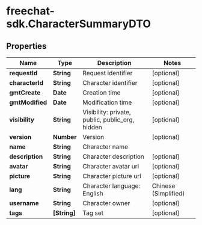 # freechat-sdk.CharacterSummaryDTO

## Properties

Name | Type | Description | Notes
------------ | ------------- | ------------- | -------------
**requestId** | **String** | Request identifier | [optional] 
**characterId** | **String** | Character identifier | [optional] 
**gmtCreate** | **Date** | Creation time | [optional] 
**gmtModified** | **Date** | Modification time | [optional] 
**visibility** | **String** | Visibility: private, public, public_org, hidden | [optional] 
**version** | **Number** | Version | [optional] 
**name** | **String** | Character name | 
**description** | **String** | Character description | [optional] 
**avatar** | **String** | Character avatar url | [optional] 
**picture** | **String** | Character picture url | [optional] 
**lang** | **String** | Character language: English | Chinese (Simplified) | ... | [optional] 
**username** | **String** | Character owner | [optional] 
**tags** | **[String]** | Tag set | [optional] 


